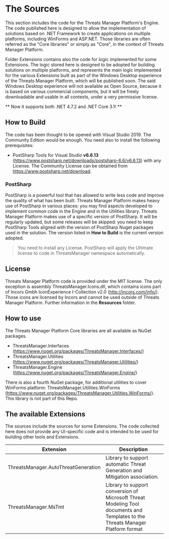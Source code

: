 # The Sources

This section includes the code for the Threats Manager Platform's Engine. The code published here is designed to allow the implementation of solutions based on .NET Framework to create applications on multiple platforms, including WinForms and ASP.NET.
Those libraries are often referred as the "Core libraries" or simply as "Core", in the context of Threats Manager Platform.

Folder Extensions contains also the code for logic implemented for some Extensions. The logic stored here is designed to be adopted for building solutions on multiple platforms, and represents the main logic implemented for the various Extensions built as part of the Windows Desktop experience of the Threats Manager Platform, which will be published soon.
The said Windows Desktop experience will not available as Open Source, because it is based on various commercial components, but it will be freely downloadable and usable in all contexts, under a very permissive license.

** Now it supports both .NET 4.7.2 and .NET Core 3.1! **

## How to Build

The code has been thought to be opened with Visual Studio 2019. The Community Edition would be enough.
You need also to install the following prerequisites:

- PostSharp Tools for Visual Studio **v6.6.13** (<https://www.postsharp.net/downloads/postsharp-6.6/v6.6.13>) with any License. The Community License can be obtained from <https://www.postsharp.net/download>.

### PostSharp

PostSharp is a powerful tool that has allowed to write less code and improve the quality of what has been built. Threats Manager Platform makes heavy use of PostSharp in various places: you may find aspects developed to implement common code in the Engine and in the Utilities library.
Threats Manager Platform makes use of a specific version of PostSharp. It will be regularly updated, but some releases will be skipped: you need to keep PostSharp Tools aligned with the version of PostSharp Nuget packages used in the solution. The version listed in **How to Build** is the current version adopted.
> You need to install any License. PostSharp will apply the Ultimate license to code in ThreatsManager namespace automatically.

## License

Threats Manager Platform code is provided under the MIT license.
The only exception is assembly ThreatsManager.Icons.dll, which contains icons part of Incors Gmbh IconExperience I-Collection v2.0 (<http://incors.com/info/>). Those icons are licensed by Incors and cannot be used outside of Threats Manager Platform. Further information in the **Resources** folder.

## How to use

The Threats Manager Platform Core libraries are all available as NuGet packages.

- ThreatsManager.Interfaces (<https://www.nuget.org/packages/ThreatsManager.Interfaces/>)
- ThreatsManager.Utilities (<https://www.nuget.org/packages/ThreatsManager.Utilities/>)
- ThreatsManager.Engine (<https://www.nuget.org/packages/ThreatsManager.Engine/>)

There is also a fourth NuGet package, for additional utilities to cover WinForms platform: ThreatsManager.Utilities.WinForms (<https://www.nuget.org/packages/ThreatsManager.Utilities.WinForms/>). This library is not part of this Repo.

## The available Extensions

The sources include the sources for some Extensions. The code collected here does not provide any UI-specific code and is intended to be used for building other tools and Extensions.

|Extension                          |Description   |
|-----------------------------------|--------------|
|ThreatsManager.AutoThreatGeneration|Library to support automatic Threat Generation and Mitigation association.|
|ThreatsManager.MsTmt               |Library to support conversion of Microsoft Threat Modeling Tool documents and Templates to the Threats Manager Platform format|

